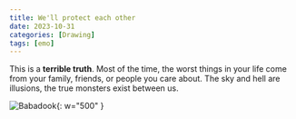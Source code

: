 ```yaml
---
title: We'll protect each other
date: 2023-10-31
categories: [Drawing]
tags: [emo]
---
```


This is a **terrible truth**. Most of the time, the worst things in your life come from your family, friends, or people you care about. The sky and hell are illusions, the true monsters exist between us.

![Babadook](https://lh3.googleusercontent.com/fife/ALs6j_EzmmsEQx_Dpy00NvY37JaDsEWE0BSgOPrKcV8-lrkjReCJ984C4ZPf-2UtZaFbMfEiYecaLESzyVTZ4P-n19-VnKA9qpV_3vnb2KVYytg5nmUeYsdJOnl9iW6lrRzJIqUwbn8yAAThT_Ixjuw71fE3aO0m27wR3ibVrYnqFnotDd_2QWL0Vxar1EYGpd9keBjcLajXbwislST-EXDFjGtMfio44JI-l27N7LUXJQrpHs0YK5ux9US23eoPmqVBOg3uXiHBxdVE3YVQERt6gVVPiNkvoE-CGkQsgfadL2oj01_d-J_V0Fsi0n06HtrTHmPouAg1iGjHkKsv7HA7ym6kuGW0XZdqWtdGIpYgdOEveW9xzZufRJBrSLOmptHbP2M_YR1D1eAN6FXRGh3HAe5T0hsaJmAg0GPpldSp2eZr5TQ-p-dSiN6wd6PGhOQ73O37r0zlVKcOZ2ik-LXnr3CX2CqKmHxOG3x14PAPWzJSMQKnmnOWJuzjQXhfwtHhM21f2TlnXDqDJfhtR0moLMfJ6YGTpd8zIlAGz4CA0jwL6ssSXBnTIEImQhj2VbGoGLqABfaaRWNYUam7KCIZwv_fyKvBFMxzIN24D4OXyKQFBUDsvTJ002stTJs5b8lOWuYzcf4X6xFDHiqI0AwZrFciujOy0MqQNSrAIox4corOKaSVPzMcYavy8WzIuWY9Ih6NB6Pkrxj3Y4NqKX-RnNABUlQapLJWOvLI_3kiFit2BF78_AKqY7B45_-_U6vuxT0y6TnohRSGrOtStgLSHRuf0cAJg0oGBMGpsVzcCfpP49gs3wDHA8bvPRT3pbpsrYTTcMdFCbBDXXpqFkbHHoIu-F04YKmuI_msPqoGbkW4Kd_Mvk10onL_uRaSZdsbAYhJqj9qjB_Mwf81jr6Ndti6J3QAa4UW07fYEbSZ5-tsAwklqdncUvfUdOf3p2oqLsf0IWsclpPBBt51HPLV9SJBn-L8CqY4Ch_I-eIH5pHTZvdAjc7tXWWH3-23Vl-Au2X3D6wC8HDILxZHQEd_HASZHLjvbrlwfgd5JyjQ9UpHV-DJ9wkeWBgfBAmztkwhVy9EclypKKjLas1csK566tnsYOId3NIVarO9_j5VbHhxjyg5W_9PJeNT1uM2INGONOOKs-YQhDkcL4KCNvTzZosTFg7GpdJ0s6ekfXMfPb561PvCVSYuLmWuNwjzusIRakSV9LlaVeeg6dlTFlcZy4EPqWMTsHjhirb0mqBVwfkpW16PWLDVXGDmkZwLy-QeHP5E1SUtiro9JvE8W2HRLCFlv8hxkGpTFjahpPjPf4lWgKJ4Lt-yElPxx6U8dTM118sB6uuilgZKT_GRqETlbHo9iT6SsLMkCOqqls1ycAe34in1S78tQAKgh2sz2LfeTpYDWvC7vPszUiy5JCuAmSL5neo4DBUlCY28c8EG8nkKXyYDkgqVcqwKTxt1MON2ZwV8j7qQWOQgQ7-kXzEqZRoZLzEjuKPmkHdZbbqjGy3vjmGRylnhAnbxl2d7EBbln6cUq79B0gL3pJywsGmGCazeOh3hF2b0yim5pSzJMZuHi0zwHPmjMRjZldO6LPVr11hrUVkMDI2XA6j6y165MQ=w2382-h1916){: w="500" }
